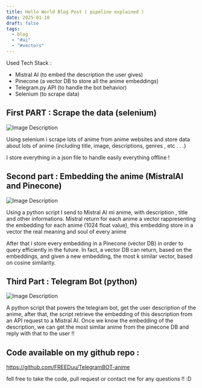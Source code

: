 ```yaml
---
title: Hello World Blog Post ( pipeline explained )
date: 2025-01-10
draft: false
tags:
  - blog
  - "#ai"
  - "#vectors"
---
```


Used Tech Stack : 
- Mistral AI (to embed the description the user gives)
- Pinecone (a vector DB to store all the anime embeddings)
- Telegram.py API  (to handle the bot behavior)
- Selenium (to scrape data)

## First PART : Scrape the data (selenium)

![Image Description](/Pasted%20image%2020250205144459.png)


Using selenium i scrape lots of anime from anime websites and store data about lots of anime (including title, image, descriptions, genres , etc . . .)

I store everything in a json file to handle easily everything offline !

## Second part : Embedding the anime (MistralAI and Pinecone)

![Image Description](/Pasted%20image%2020250205145619.png)

Using a python script I send to Mistral AI mi anime, with description , title and other informations.
Mistral return for each anime a vector rappresenting the embedding for each anime (1024 float value), this embedding store in a vector the real meaning and soul of every anime

After that i store every embedding in a Pinecone (vector DB) in order to query efficiently in the future. In fact, a vector DB can return, based on the embeddings, and given a new embedding, the most k similar vector, based on cosine similarity.

## Third Part : Telegram Bot (python)

![Image Description](/Pasted%20image%2020250205150906.png)

A python script that powers the telegram bot, get the user description of the anime, after that, the script retrieve the embedding of this description from an API request to a Mistral AI.
Once we know the embedding of the description, we can get the most similar anime from the pinecone DB and reply with that to the user !!

## Code available on my github repo : 

https://github.com/FREEDuu/TelegramBOT-anime

fell free to take the code, pull request or contact me for any questions !! :D